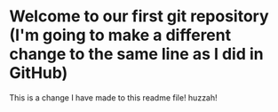 
# Welcome to our first git repository (I'm going to make a different change to the same line as I did in GitHub)

This is a change I have made to this readme file! huzzah!
